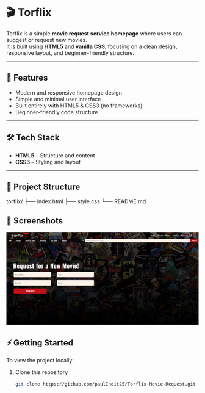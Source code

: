 # 🎬 Torflix

Torflix is a simple **movie request service homepage** where users can suggest or request new movies.  
It is built using **HTML5** and **vanilla CSS**, focusing on a clean design, responsive layout, and beginner-friendly structure.

---

## 🚀 Features

- Modern and responsive homepage design
- Simple and minimal user interface
- Built entirely with HTML5 & CSS3 (no frameworks)
- Beginner-friendly code structure

---

## 🛠️ Tech Stack

- **HTML5** – Structure and content
- **CSS3** – Styling and layout

---

## 📂 Project Structure

torflix/
├── index.html
├── style.css
└── README.md

## 📸 Screenshots

![Torflix Homepage Screenshot](Home.png)

## ⚡ Getting Started

To view the project locally:

1. Clone this repository
   ```bash
   git clone https://github.com/paulIndit25/Torflix-Movie-Request.git
   ```
